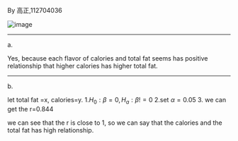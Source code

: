 By 高正,112704036

![image](https://github.com/user-attachments/assets/ed50c8af-2ee1-4213-9cd6-3c4b1a02ac68)

______
a.

Yes, because each flavor of calories and total fat seems has positive relationship that higher calories has higher total fat.

________
b.

let total fat =x, calories=y.
1.$H_0:\beta =0, H_a: \beta != 0$
2.set $\alpha = 0.05$
3.
we can get the r=0.844

we can see that the r is close to 1, so we can say that the calories and the total fat has high relationship. 
